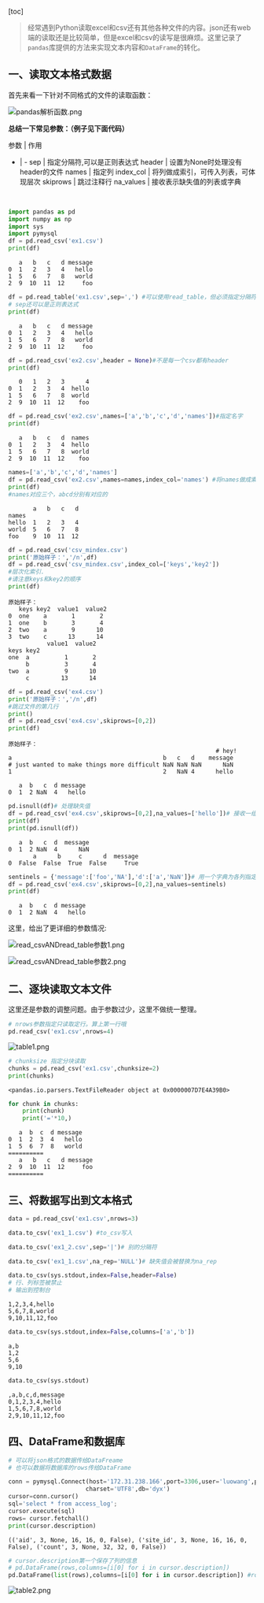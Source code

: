 [toc]

> 经常遇到Python读取excel和csv还有其他各种文件的内容。json还有web端的读取还是比较简单，但是excel和csv的读写是很麻烦。这里记录了`pandas`库提供的方法来实现文本内容和`DataFrame`的转化。

## 一、读取文本格式数据

首先来看一下针对不同格式的文件的读取函数：


![pandas解析函数.png](./image/pandas处理各种表格数据/pandas解析函数.png)


**总结一下常见参数：（例子见下面代码）**

参数 | 作用
- | -
sep | 指定分隔符,可以是正则表达式
header | 设置为None时处理没有header的文件
names | 指定列
index_col | 将列做成索引，可传入列表，可体现层次
skiprows | 跳过注释行
na_values | 接收表示缺失值的列表或字典

<br>


```python
import pandas as pd
import numpy as np
import sys
import pymysql
df = pd.read_csv('ex1.csv')
print(df)
```
       a   b   c   d message
    0  1   2   3   4   hello
    1  5   6   7   8   world
    2  9  10  11  12     foo
    

```python
df = pd.read_table('ex1.csv',sep=',') #可以使用read_table，但必须指定分隔符
# sep还可以是正则表达式
print(df)
```
       a   b   c   d message
    0  1   2   3   4   hello
    1  5   6   7   8   world
    2  9  10  11  12     foo
    



```python
df = pd.read_csv('ex2.csv',header = None)#不是每一个csv都有header
print(df)
```
       0   1   2   3      4
    0  1   2   3   4  hello
    1  5   6   7   8  world
    2  9  10  11  12    foo
    


```python
df = pd.read_csv('ex2.csv',names=['a','b','c','d','names'])#指定名字
print(df)
```
       a   b   c   d  names
    0  1   2   3   4  hello
    1  5   6   7   8  world
    2  9  10  11  12    foo
    


```python
names=['a','b','c','d','names']
df = pd.read_csv('ex2.csv',names=names,index_col='names') #将names做成索引
print(df)
#names对应三个，abcd分别有对应的
```
           a   b   c   d
    names               
    hello  1   2   3   4
    world  5   6   7   8
    foo    9  10  11  12
    


```python
df = pd.read_csv('csv_mindex.csv')
print('原始样子：','/n',df)
df = pd.read_csv('csv_mindex.csv',index_col=['keys','key2'])
#层次化索引.
#请注意keys和key2的顺序
print(df)
```
    原始样子： 
       keys key2  value1  value2
    0  one    a       1       2
    1  one    b       3       4
    2  two    a       9      10
    3  two    c      13      14
               value1  value2
    keys key2                
    one  a          1       2
         b          3       4
    two  a          9      10
         c         13      14
    

```python
df = pd.read_csv('ex4.csv')
print('原始样子：','/n',df)
#跳过文件的第几行
print()
df = pd.read_csv('ex4.csv',skiprows=[0,2])
print(df)
```
    原始样子： 
                                                               # hey!
    a                                           b   c   d    message
    # just wanted to make things more difficult NaN NaN NaN      NaN
    1                                           2   NaN 4      hello
    
       a  b   c  d message
    0  1  2 NaN  4   hello
    


```python
pd.isnull(df)# 处理缺失值
df = pd.read_csv('ex4.csv',skiprows=[0,2],na_values=['hello'])# 接收一组用于表示缺失值的字符串
print(df)
print(pd.isnull(df))
```
       a  b   c  d  message
    0  1  2 NaN  4      NaN
           a      b     c      d  message
    0  False  False  True  False     True
    


```python
sentinels = {'message':['foo','NA'],'d':['a','NaN']}# 用一个字典为各列指定不同的NA标记值
df = pd.read_csv('ex4.csv',skiprows=[0,2],na_values=sentinels)
print(df)
```
       a  b   c  d message
    0  1  2 NaN  4   hello
    


这里，给出了更详细的参数情况:


![read_csvANDread_table参数1.png](./image/pandas处理各种表格数据/read_csvANDread_table参数1.png)


![read_csvANDread_table参数2.png](./image/pandas处理各种表格数据/read_csvANDread_table参数2.png)

## 二、逐块读取文本文件 

这里还是参数的调整问题。由于参数过少，这里不做统一整理。

```python
# nrows参数指定只读取定行。算上第一行哦
pd.read_csv('ex1.csv',nrows=4)
```


![table1.png](./image/pandas处理各种表格数据/table1.png)





```python
# chunksize 指定分块读取
chunks = pd.read_csv('ex1.csv',chunksize=2)
print(chunks)
```
    <pandas.io.parsers.TextFileReader object at 0x0000007D7E4A39B0>
    

```python
for chunk in chunks:
    print(chunk)
    print('='*10,)
```
       a  b  c  d message
    0  1  2  3  4   hello
    1  5  6  7  8   world
    ==========
       a   b   c   d message
    2  9  10  11  12     foo
    ==========
    

## 三、将数据写出到文本格式


```python
data = pd.read_csv('ex1.csv',nrows=3)
```


```python
data.to_csv('ex1_1.csv') #to_csv写入
```

```python
data.to_csv('ex1_2.csv',sep='|')# 别的分隔符
```
```python
data.to_csv('ex1_1.csv',na_rep='NULL')# 缺失值会被替换为na_rep
```

```python
data.to_csv(sys.stdout,index=False,header=False) 
# 行、列标签被禁止
# 输出到控制台
```
    1,2,3,4,hello
    5,6,7,8,world
    9,10,11,12,foo
    


```python
data.to_csv(sys.stdout,index=False,columns=['a','b'])
```
    a,b
    1,2
    5,6
    9,10
    


```python
data.to_csv(sys.stdout)
```
    ,a,b,c,d,message
    0,1,2,3,4,hello
    1,5,6,7,8,world
    2,9,10,11,12,foo
    

## 四、DataFrame和数据库


```python
# 可以将json格式的数据传给DataFreame
# 也可以数据将数据库的rows传给DataFrame
```


```python
conn = pymysql.Connect(host='172.31.238.166',port=3306,user='luowang',passwd='root',/
                      charset='UTF8',db='dyx')
cursor=conn.cursor()
sql='select * from access_log';
cursor.execute(sql)
rows= cursor.fetchall()
print(cursor.description)
```
    (('aid', 3, None, 16, 16, 0, False), ('site_id', 3, None, 16, 16, 0, False), ('count', 3, None, 32, 32, 0, False))
    


```python
# cursor.description第一个保存了列的信息
# pd.DataFrame(rows,columns=[i[0] for i in cursor.description])
pd.DataFrame(list(rows),columns=[i[0] for i in cursor.description]) #rows必须是list类型
```


![table2.png](./image/pandas处理各种表格数据/table2.png)
